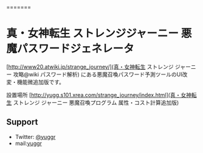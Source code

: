 =======
# 真・女神転生 ストレンジジャーニー 悪魔パスワードジェネレータ

[http://www20.atwiki.jp/strange_journey/](真・女神転生 ストレンジ ジャーニー 攻略@wiki パスワード解析)
にある悪魔召喚パスワード予測ツールのUI改変・機能微追加版です。

設置場所 [http://yugg.s101.xrea.com/strange_journey/index.html](真・女神転生 ストレンジ ジャーニー 悪魔召喚プログラム 属性・コスト計算追加版)

## Support

* Twitter: [@yuggr](http://twitter.com/yuggr)
* mail:[yuggr](mailto:yugg@s101.xrea.com)

